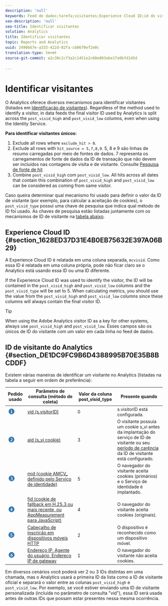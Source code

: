 ```yaml
---
description: 'null'
keywords: Feed de dados;tarefa;visitantes;Experience Cloud ID;id do visitante do Analytics;identificar
seo-description: 'null'
seo-title: Identificar visitantes
solution: Analytics
title: Identificar visitantes
topic: Reports and Analytics
uuid: 2490b67e-a333-422d-82fa-cb0670ef2e0c
translation-type: tm+mt
source-git-commit: a2c38c2cf3a2c1451e2c60e003ebe1fa9bfd145d

---
```



# Identificar visitantes

O Analytics oferece diversos mecanismos para identificar visitantes (listados em [Identificação de visitantes](../../../export/analytics-data-feed/c-df-contents/datafeeds-visid.md#concept_BE966BABA7D0475BB706BC6676B8FA11)). Regardless of the method used to identify a visitor, in data feeds the final visitor ID used by Analytics is split across the `post_visid_high` and `post_visid_low` columns, even when using the Identity Service.

**Para identificar visitantes únicos:**

1. Exclude all rows where `exclude_hit > 0`.
1. Exclude all rows with `hit_source = 5,7,8,9`. 5, 8 e 9 são linhas de resumo carregadas por meio de fontes de dados. 7 representa os carregamentos de fonte de dados da ID de transação que não devem ser incluídos nas contagens de visita e de visitante. Consulte [Pesquisa de fonte de hit](../../../export/analytics-data-feed/c-df-contents/datafeeds-hit-source.md#concept_FE4C114F6A524F7593D5CAC944C36C42)
1. Combine `post_visid_high` com `post_visid_low`. All hits across all dates that contain this combination of `post_visid_high` and `post_visid_low` can be considered as coming from same visitor.

Caso queira determinar qual mecanismo foi usado para definir o valor da ID de visitante (por exemplo, para calcular a aceitação de cookies), o `post_visid_type` possui uma chave de pesquisa que indica qual método de ID foi usado. As chaves de pesquisa estão listadas juntamente com os mecanismos de ID de visitante na [tabela abaixo](../../../export/analytics-data-feed/c-df-contents/datafeeds-visid.md#table_D267D36451F643D1BB68AF6FEAA6AD1A).

## Experience Cloud ID {#section_1628ED37D31E4B0EB75632E397A06B29}

A Experience Cloud ID é relatada em uma coluna separada, `mcvisid`. Como essa ID é relatada em uma coluna própria, pode não ficar claro se o Analytics está usando essa ID ou uma ID diferente.

If the Experience Cloud ID was used to identify the visitor, the ID will be contained in the `post_visid_high` and `post_visid_low` columns and the `post_visid_type` will be set to 5. When calculating metrics, you should use the value from the `post_visid_high` and `post_visid_low` columns since these columns will always contain the final visitor ID.

>[!TIP]
>
> When using the Adobe Analytics visitor ID as a key for other systems, always use `post_visid_high` and `post_visid_low`. Esses campos são os únicos de ID do visitante com um valor em cada linha no feed de dados.

## ID de visitante do Analytics {#section_DE1DC9FC9B6D4388995B70E35B8BCDDF}

Existem várias maneiras de identificar um visitante no Analytics (listadas na tabela a seguir em ordem de preferência):

| Pedido usado | Parâmetro de consulta (método de coleta) | Valor da coluna post_visid_type | Presente quando |
|---|---|---|---|
| ![](assets/step1_icon.png) | [vid (s.visitorID)](https://marketing.adobe.com/resources/help/en_US/sc/implement/visid_custom.html) | 0 | s.visitorID está configurada. |
| ![](assets/step2_icon.png) | [aid (s_vi cookie)](https://marketing.adobe.com/resources/help/en_US/sc/implement/visid_analytics.html) | 3 | O visitante possuía um cookie s_vi antes da implantação do serviço de ID de visitante ou seu [período de carência](https://marketing.adobe.com/resources/help/en_US/mcvid/mcvid_grace_period.html) da ID de visitante está configurado. |
| ![](assets/step3_icon.png) | [mid (cookie AMCV_ definido pelo Serviço de identidade)](https://marketing.adobe.com/resources/help/en_US/mcvid/) | 5 | O navegador do visitante aceita cookies (primários) e o Serviço de identidade é implantado. |
| ![](assets/step4_icon.png) | [fid (cookie de fallback em H.25.3 ou mais recente, ou AppMeasurement para JavaScript)](https://marketing.adobe.com/resources/help/en_US/sc/implement/visid_fallback.html) | 4 | O navegador do visitante aceita cookies (originais). |
| ![](assets/step5_icon.png) | [Cabeçalho de inscrição em dispositivos móveis HTTP](https://marketing.adobe.com/resources/help/en_US/sc/implement/visid_mobile.html) | 2 | O dispositivo é reconhecido como um dispositivo móvel. |
| ![](assets/step6_icon.png) | [Endereço IP, Agente do usuário, Endereço IP de gateway](https://marketing.adobe.com/resources/help/en_US/sc/implement/visid_fallback.html) | 1 | O navegador do visitante não aceita cookies. |

Em diversos cenários você poderá ver 2 ou 3 IDs distintas em uma chamada, mas o Analytics usará a primeira ID da lista como a ID de visitante oficial e separará o valor entre as colunas `post_visid_high` e `post_visid_low`. Por exemplo, se você estiver enviando uma ID de visitante personalizada (incluída no parâmetro de consulta "vid"), essa ID será usada antes de outras IDs que possam estar presentes nessa mesma ocorrência.
